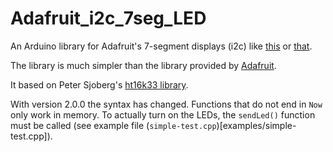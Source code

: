 # Adafruit_i2c_7seg_LED

An Arduino library for Adafruit's 7-segment displays (i2c) like
[this](https://www.adafruit.com/products/879) or
[that](https://www.adafruit.com/products/1269).

The library is much simpler
than the library provided by
[Adafruit](https://github.com/adafruit/Adafruit-LED-Backpack-Library).

It based on Peter Sjoberg's  [ht16k33 library](https://github.com/lpaseen/ht16k33).

With version 2.0.0 the syntax has changed. Functions that do not end in `Now` only work in memory. To actually turn on the LEDs, the `sendLed()` function must be called (see example file (`simple-test.cpp`)[examples/simple-test.cpp]).
